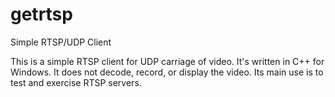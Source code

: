 getrtsp
=======

Simple RTSP/UDP Client

This is a simple RTSP client for UDP carriage of video. It's written in C++ for Windows. It does not decode, record, or display the video. Its main use is to test and exercise RTSP servers.
